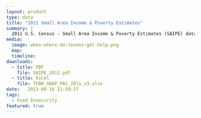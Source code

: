 ```yaml
---
layout: product
type: data
title: "2011 Small Area Income & Poverty Estimates"
summary: |
  2011 U.S. Census - Small Area Income & Poverty Estimates (SAIPE) data.
media:
  image: when-where-do-texans-get-help.png
  map:
  timeline:
downloads: 
  - title: PDF
    file: SAIPE_2011.pdf
  - title: Excel
    file: TFBN_SNAP_PAI_2011_v3.xlsx
date:   2013-08-16 11:50:37
tags: 
  - Food Insecurity
featured: true
---
```

